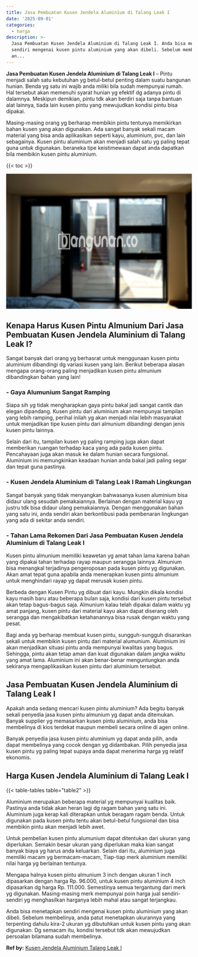 ```yaml
---
title: Jasa Pembuatan Kusen Jendela Aluminium di Talang Leak I
date: '2025-09-01'
categories:
  - harga
description: >-
  Jasa Pembuatan Kusen Jendela Aluminium di Talang Leak I. Anda bisa menetapkan
  sendiri mengenai kusen pintu aluminium yang akan dibeli. Sebelum membelinya,
  an...
---
```


**Jasa Pembuatan Kusen Jendela Aluminium di Talang Leak I** – Pintu menjadi salah satu kebutuhan yg betul-betul penting dalam suatu bangunan hunian. Benda yg satu ini wajib anda miliki bila sudah mempunyai rumah. Hal tersebut akan memenuhi syarat hunian yg efektif dg adanya pintu di dalamnya. Meskipun demikian, pintu tdk akan berdiri saja tanpa bantuan alat lainnya, tiada lain kusen pintu yang mewujudkan kondisi pintu bisa dipakai.

Masing-masing orang yg berharap membikin pintu tentunya memikirkan bahan kusen yang akan digunakan. Ada sangat banyak sekali macam material yang bisa anda aplikasikan seperti kayu, aluminium, pvc, dan lain sebagainya. Kusen pintu aluminium akan menjadi salah satu yg paling tepat guna untuk digunakan. beraneka tipe keistimewaan dapat anda dapatkan bila membikin kusen pintu aluminium.

{{< toc >}}

![Jasa Pembuatan Kusen Jendela Aluminium di Talang Leak I](/images/harga-kusen-jendela-alumunium-31.png)

## Kenapa Harus Kusen Pintu Almunium Dari Jasa Pembuatan Kusen Jendela Aluminium di Talang Leak I?

Sangat banyak dari orang yg berhasrat untuk menggunaan kusen pintu aluminium dibandingi dg variasi kusen yang lain. Berikut beberapa alasan mengapa orang-orang paling menjadikan kusen pintu almunium dibandingkan bahan yang lain!

### \- Gaya Alumunium Sangat Ramping

Siapa sih yg tidak mengharapkan gaya pintu bakal jadi sangat cantik dan elegan dipandang. Kusen pintu dari aluminium akan mempunyai tampilan yang lebih ramping, perihal inilah yg akan menjadi nilai lebih masyarakat untuk menjadikan tipe kusen pintu dari almunium dibandingi dengan jenis kusen pintu lainnya.

Selain dari itu, tampilan kusen yg paling ramping juga akan dapat memberikan ruangan terhadap kaca yang ada pada kusen pintu. Pencahayaan juga akan masuk ke dalam hunian secara fungsional. Aluminium ini memungkinkan keadaan hunian anda bakal jadi paling segar dan tepat guna pastinya.

### \- Kusen Jendela Aluminium di Talang Leak I Ramah Lingkungan

Sangat banyak yang tidak menyangkan bahwasanya kusen aluminium bisa didaur ulang sesudah pemakaiannya. Berlainan dengan material kayu yg justru tdk bisa didaur ulang pemakaiannya. Dengan menggunakan bahan yang satu ini, anda sendiri akan berkontibusi pada pembenaran lingkungan yang ada di sekitar anda sendiri.

### \- Tahan Lama Rekomen Dari Jasa Pembuatan Kusen Jendela Aluminium di Talang Leak I

Kusen pintu almunium memiliki keawetan yg amat tahan lama karena bahan yang dipakai tahan terhadap rayap maupun serangga lainnya. Almunium bisa menangkal terjadinya pengeroposan pada kusen pintu yg digunakan. Akan amat tepat guna apabila anda menerapkan kusen pintu almunium untuk menghindari rayap yg dapat merusak kusen pintu.

Berbeda dengan Kusen Pintu yg dibuat dari kayu. Mungkin dikala kondisi kayu masih baru atau beberapa bulan saja, kondisi dari kusen pintu tersebut akan tetap bagus-bagus saja. Almunium kalau telah dipakai dalam waktu yg amat panjang, kusen pintu dari material kayu akan dapat diserang oleh serangga dan mengakibatkan ketahanannya bisa rusak dengan waktu yang pesat.

Bagi anda yg berharap membuat kusen pintu, sungguh-sungguh disarankan sekali untuk membikin kusen pintu dari material alumunium. Aluminium ini akan menjadikan situasi pintu anda mempunyai kwalitas yang bagus. Sehingga, pintu akan tetap aman dan kuat digunakan dalam jangka waktu yang amat lama. Aluminium ini akan benar-benar menguntungkan anda sekiranya mengaplikasikan kusen pintu dari aluminium tersebut.

## Jasa Pembuatan Kusen Jendela Aluminium di Talang Leak I

Apakah anda sedang mencari kusen pintu aluminium? Ada begitu banyak sekali penyedia jasa kusen pintu almunium yg dapat anda ditemukan. Banyak supplier yg memasarkan kusen pintu aluminium, anda bisa membelinya di kios terdekat maupun membeli secara online di agen online.

Banyak penyedia jasa kusen pintu aluminium yg dapat anda pilih, anda dapat membelinya yang cocok dengan yg didambakan. Pilih penyedia jasa kusen pintu yg paling tepat supaya anda dapat menerima harga yg relatif ekonomis.

## Harga Kusen Jendela Aluminium di Talang Leak I

{{< table-tables table="table2" >}}

Aluminium merupakan beberapa material yg mempunyai kualitas baik. Pastinya anda tidak akan heran lagi dg ragam bahan yang satu ini. Aluminium juga kerap kali diterapkan untuk beragam ragam benda. Untuk digunakan pada kusen pintu tentu akan betul-betul fungsional dan bisa membikin pintu akan menjadi lebih awet.

Untuk pembelian kusen pintu alumunium dapat ditentukan dari ukuran yang diperlukan. Semakin besar ukuran yang diperlukan maka kian sangat banyak biaya yg harus anda keluarkan. Selain dari itu, aluminium juga memiliki macam yg bermacam-macam, Tiap-tiap merk aluminium memiliki nilai harga yg berlainan tentunya.

Mengapa halnya kusen pintu almunium 3 inch dengan ukuran 1 inch dipasarkan dengan harga Rp. 96.000, untuk kusen pintu aluminium 4 inch dipasarkan dg harga Rp. 111.000. Semestinya semua tergantung dari merk yg digunakan. Masing-masing merk mempunyai poin harga jual sendiri-sendiri yg menghasilkan harganya lebih mahal atau sangat terjangkau.

Anda bisa menetapkan sendiri mengenai kusen pintu aluminium yang akan dibeli. Sebelum membelinya, anda patut menetapkan ukurannya yang terpenting dahulu kira-2 ukuran yg dibutuhkan untuk kusen pintu yang akan digunakan. Dg semacam itu, kondisi tersebut tdk akan mewujudkan persoalan bilamana sudah membelinya.

**Ref by:** [Kusen Jendela Aluminium Talang Leak I](https://id.wikipedia.org/wiki/Kusen)
